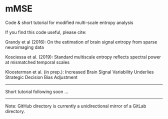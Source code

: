 # mMSE
Code &amp; short tutorial for modified multi-scale entropy analysis

If you find this code useful, please cite:

Grandy et al (2016): On the estimation of brain signal entropy from sparse neuroimaging data

Kosciessa et al. (2019): Standard multiscale entropy reflects spectral power at mismatched temporal scales

Kloosterman et al. (in prep.): Increased Brain Signal Variability Underlies Strategic Decision Bias Adjustment

-----------

Short tutorial following soon ...

-----------

Note: GitHub directory is currently a unidirectional mirror of a GitLab directory.